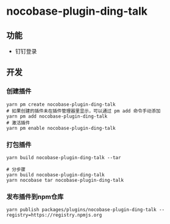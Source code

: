 # nocobase-plugin-ding-talk

## 功能

- 钉钉登录

## 开发

### 创建插件

```shell
yarn pm create nocobase-plugin-ding-talk
# 如果创建的插件未在插件管理器里显示，可以通过 pm add 命令手动添加
yarn pm add nocobase-plugin-ding-talk
# 激活插件
yarn pm enable nocobase-plugin-ding-talk
```

### 打包插件

```shell
yarn build nocobase-plugin-ding-talk --tar

# 分步骤
yarn build nocobase-plugin-ding-talk
yarn nocobase tar nocobase-plugin-ding-talk
```

### 发布插件到npm仓库
```shell
yarn publish packages/plugins/nocobase-plugin-ding-talk --registry=https://registry.npmjs.org
```
